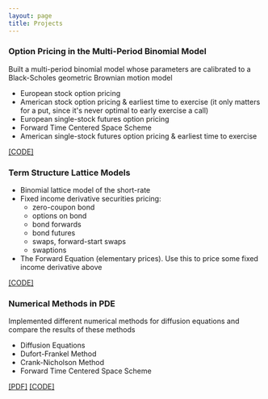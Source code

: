 ```yaml
---
layout: page
title: Projects
---
```

<!-- 3. Option-Pricing-in-the-Multi-Period-Binomial-Model -->
<div class="media">
    <div class="media-body">
       <p class="media-heading">
          <h3>Option Pricing in the Multi-Period Binomial Model</h3>
          <p>Built a multi-period binomial model whose parameters are calibrated to a Black-Scholes geometric Brownian motion model</p>
          <ul>
        <li>European stock option pricing</li>
        <li>American stock option pricing & earliest time to exercise (it only matters for a put, since it's never optimal to early exercise a call)</li>
        <li>European single-stock futures option pricing
</li>
        <li>Forward Time Centered Space Scheme</li>
        <li>American single-stock futures option pricing & earliest time to exercise</li>
    </ul>
     <a href="https://github.com/WenqiAngieWu/Option-Pricing-in-the-Multi-Period-Binomial-Model/blob/master/BinomialModel.py">[CODE]</a> 
       </p>
    </div>
</div>




<!-- 2. Term-Structure-Lattice-Models -->
<div class="media">
    <div class="media-body">
       <p class="media-heading">
          <h3>Term Structure Lattice Models</h3>
          <p>
          <ul>
        <li>Binomial lattice model of the short-rate</li>
        <li>Fixed income derivative securities pricing: 
          <ul>
            <li>zero-coupon bond</li>
            <li>options on bond</li>
            <li>bond forwards</li>
            <li>bond futures</li>
            <li>swaps, forward-start swaps</li>
            <li>swaptions</li>
          </ul></li>
        <li>The Forward Equation (elementary prices). Use this to price some fixed income derivative above</li>
      </ul>
        <a href="https://github.com/WenqiAngieWu/Term-Structure-Lattice-Models/blob/master/TermStructure.py">[CODE]</a> 
        </p>
      </p>
    </div>
</div>


<!-- 1. Numerical Methods in PDE -->
<div class="media">
    <div class="media-body">
       <p class="media-heading">
          <h3>Numerical Methods in PDE</h3>
          <p>Implemented different numerical methods for diffusion equations and compare the results of these methods</p>
          <ul>
  			<li>Diffusion Equations</li>
  			<li>Dufort-Frankel Method</li>
  			<li>Crank-Nicholson Method</li>
  			<li>Forward Time Centered Space Scheme</li>
		</ul>
        <a href="/pdf/Diffusion_Equation.pdf">[PDF]</a> <a href="https://github.com/WenqiAngieWu/Numerical-Methods-in-PDE/tree/master/Diffusion%20Equation/Codes">[CODE]</a> 
       </p>
    </div>
</div>











